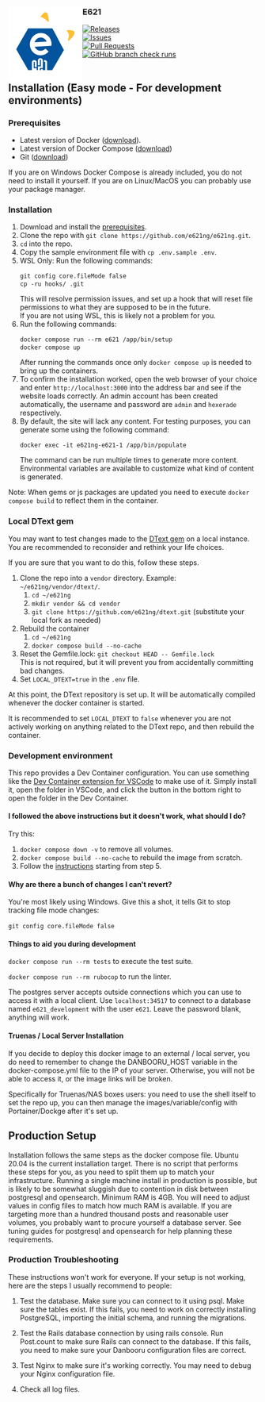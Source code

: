 <div align="center">
  <img src="public/images/github-logo.svg" width="150" height="150" align="left">
  <div align="left">
    <h3>E621</h3>
    <a href="https://github.com/e621ng/e621ng/releases">
      <img src="https://img.shields.io/github/v/release/e621ng/e621ng?label=version&style=flat-square" alt="Releases" />
    </a><br />
    <a href="https://github.com/e621ng/e621ng/issues">
      <img src="https://img.shields.io/github/issues/e621ng/e621ng?label=open%20issues&style=flat-square" alt="Issues" />
    </a><br />
    <a href="https://github.com/e621ng/e621ng/pulls">
      <img src="https://img.shields.io/github/issues-pr/e621ng/e621ng?style=flat-square" alt="Pull Requests" />
    </a><br />
    <a href="https://github.com/e621ng/e621ng/commits/master/">
      <img src="https://img.shields.io/github/check-runs/e621ng/e621ng/master?style=flat-square" alt="GitHub branch check runs" />
    </a><br />
  </div>
</div>
<br />


## Installation (Easy mode - For development environments)

### Prerequisites

 * Latest version of Docker ([download](https://docs.docker.com/get-docker)).
 * Latest version of Docker Compose ([download](https://docs.docker.com/compose/install))
 * Git ([download](https://git-scm.com/downloads))
 
 If you are on Windows Docker Compose is already included, you do not need to install it yourself.
 If you are on Linux/MacOS you can probably use your package manager.

### Installation

1. Download and install the [prerequisites](#prerequisites).
1. Clone the repo with `git clone https://github.com/e621ng/e621ng.git`.
1. `cd` into the repo.
1. Copy the sample environment file with `cp .env.sample .env`.
1. WSL Only: Run the following commands:
    ```
    git config core.fileMode false
    cp -ru hooks/ .git
    ```
    This will resolve permission issues, and set up a hook that will reset file permissions to what they are supposed to be in the future.  
    If you are not using WSL, this is likely not a problem for you.
1. Run the following commands:
    ```
    docker compose run --rm e621 /app/bin/setup
    docker compose up
    ```
    After running the commands once only `docker compose up` is needed to bring up the containers.
1. To confirm the installation worked, open the web browser of your choice and enter `http://localhost:3000` into the address bar and see if the website loads correctly. An admin account has been created automatically, the username and password are `admin` and `hexerade` respectively.
1. By default, the site will lack any content. For testing purposes, you can generate some using the following command:
    ```
    docker exec -it e621ng-e621-1 /app/bin/populate
    ```
    The command can be run multiple times to generate more content.  
    Environmental variables are available to customize what kind of content is generated.

Note: When gems or js packages are updated you need to execute `docker compose build` to reflect them in the container.

### Local DText gem

You may want to test changes made to the [DText gem](https://github.com/e621ng/dtext) on a local instance.
You are recommended to reconsider and rethink your life choices.

If you are sure that you want to do this, follow these steps.

1. Clone the repo into a `vendor` directory. Example: `~/e621ng/vendor/dtext/`.
   1. `cd ~/e621ng`
   2. `mkdir vendor && cd vendor`
   3. `git clone https://github.com/e621ng/dtext.git` (substitute your local fork as needed)
2. Rebuild the container
   1. `cd ~/e621ng`
   2. `docker compose build --no-cache`
3. Reset the Gemfile.lock: `git checkout HEAD -- Gemfile.lock`  
  This is not required, but it will prevent you from accidentally committing bad changes.
4. Set `LOCAL_DTEXT=true` in the `.env` file.

At this point, the DText repository is set up.
It will be automatically compiled whenever the docker container is started.

It is recommended to set `LOCAL_DTEXT` to `false` whenever you are not actively working on anything related to the DText repo, and then rebuild the container.

### Development environment

This repo provides a Dev Container configuration. You can use something like the [Dev Container extension for VSCode](https://marketplace.visualstudio.com/items?itemName=ms-vscode-remote.remote-containers) to make use of it. Simply install it, open the folder in VSCode, and click the button in the bottom right to open the folder in the Dev Container.

#### <a id="docker-troubleshooting"></a>I followed the above instructions but it doesn't work, what should I do?

Try this:

1. `docker compose down -v` to remove all volumes.
1. `docker compose build --no-cache` to rebuild the image from scratch.
1. Follow the [instructions](#installation) starting from step 5.

#### <a id="windows-executable-bit"></a>Why are there a bunch of changes I can't revert?

You're most likely using Windows. Give this a shot, it tells Git to stop tracking file mode changes:

`git config core.fileMode false`

#### <a id="development-tools"></a>Things to aid you during development

`docker compose run --rm tests` to execute the test suite.

`docker compose run --rm rubocop` to run the linter.

The postgres server accepts outside connections which you can use to access it with a local client. Use `localhost:34517` to connect to a database named `e621_development` with the user `e621`. Leave the password blank, anything will work.

#### Truenas / Local Server Installation

If you decide to deploy this docker image to an external / local server, you do need to remember to change the DANBOORU_HOST variable in the docker-compose.yml file to the IP of your server. Otherwise, you will not be able to access it, or the image links will be broken. 

Specifically for Truenas/NAS boxes users: you need to use the shell itself to set the repo up, you can then manage the images/variable/config with Portainer/Dockge after it's set up.

## Production Setup

Installation follows the same steps as the docker compose file. Ubuntu 20.04 is the current installation target.
There is no script that performs these steps for you, as you need to split them up to match your infrastructure.
Running a single machine install in production is possible, but is likely to be somewhat sluggish due to contention in disk between postgresql and opensearch.
Minimum RAM is 4GB. You will need to adjust values in config files to match how much RAM is available.
If you are targeting more than a hundred thousand posts and reasonable user volumes, you probably want to procure yourself a database server. See tuning guides for postgresql and opensearch for help planning these requirements.

### Production Troubleshooting

These instructions won't work for everyone. If your setup is not
working, here are the steps I usually recommend to people:

1) Test the database. Make sure you can connect to it using psql. Make
sure the tables exist. If this fails, you need to work on correctly
installing PostgreSQL, importing the initial schema, and running the
migrations.

2) Test the Rails database connection by using rails console. Run
Post.count to make sure Rails can connect to the database. If this
fails, you need to make sure your Danbooru configuration files are
correct.

3) Test Nginx to make sure it's working correctly.  You may need to
debug your Nginx configuration file.

4) Check all log files.
